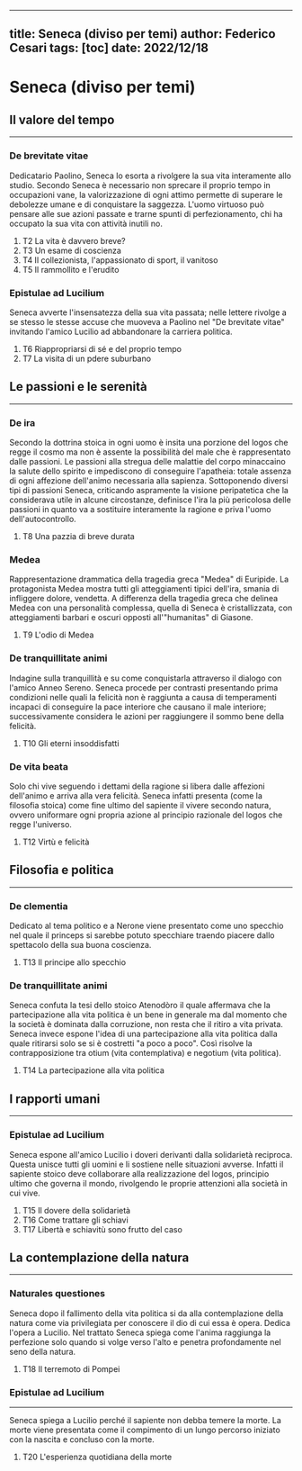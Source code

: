 
---
title: Seneca (diviso per temi)
author: Federico Cesari
tags: [toc]
date: 2022/12/18
---

# Seneca (diviso per temi) 

## Il valore del tempo
---
### De brevitate vitae
Dedicatario Paolino, Seneca lo esorta a rivolgere la sua vita interamente allo studio. Secondo Seneca è necessario non sprecare il proprio tempo in occupazioni vane, la valorizzazione di ogni attimo permette di superare le debolezze umane e di conquistare la saggezza. L'uomo virtuoso può pensare alle sue azioni passate e trarne spunti di perfezionamento, chi ha occupato la sua vita con attività inutili no.

1. T2  La vita è davvero breve?    
2. T3  Un esame di coscienza
3. T4  Il collezionista, l'appassionato di sport, il vanitoso
4. T5  Il rammollito e l'erudito

### Epistulae ad Lucilium
Seneca avverte l'insensatezza della sua vita passata; nelle lettere rivolge a se stesso le stesse accuse che muoveva a Paolino nel "De brevitate vitae" invitando l'amico Lucilio ad abbandonare la carriera politica.

1. T6  Riappropriarsi di sé e del proprio tempo
2. T7  La visita di un pdere suburbano



## Le passioni e le serenità
---
### De ira 
Secondo la dottrina stoica in ogni uomo è insita una porzione del logos che regge il cosmo ma non è assente la possibilità del male che è rappresentato dalle passioni. Le passioni alla stregua delle malattie del corpo minaccaino la salute dello spirito e impediscono di conseguire l'apatheia: totale assenza di ogni affezione dell'animo necessaria alla sapienza.
Sottoponendo diversi tipi di passioni Seneca, criticando aspramente la visione peripatetica che la considerava utile in alcune circostanze, definisce l'ira la più pericolosa delle passioni in quanto va a sostituire interamente la ragione e priva l'uomo dell'autocontrollo.

1. T8  Una pazzia di breve durata


### Medea                                                                                     
Rappresentazione drammatica della tragedia greca "Medea" di Euripide. La protagonista Medea mostra tutti gli atteggiamenti tipici dell'ira, smania di infliggere dolore, vendetta. A differenza della tragedia greca che delinea Medea con una personalità complessa, quella di Seneca è cristallizzata, con atteggiamenti barbari e oscuri opposti all'"humanitas" di Giasone.

1. T9  L'odio di Medea



### De tranquillitate animi                                                                    
Indagine sulla tranquillità e su come conquistarla attraverso il dialogo con l'amico Anneo Sereno. Seneca procede per contrasti presentando prima condizioni nelle quali la felicità non è raggiunta a causa di temperamenti incapaci di conseguire la pace interiore che causano il male interiore; successivamente considera le azioni per raggiungere il sommo bene della felicità.

1. T10 Gli eterni insoddisfatti


### De vita beata                                                                              
Solo chi vive seguendo i dettami della ragione si libera dalle affezioni dell'animo e arriva alla vera felicità. Seneca infatti presenta (come la filosofia stoica) come fine ultimo del sapiente il vivere secondo natura, ovvero uniformare ogni propria azione al principio razionale del logos che regge l'universo.

1. T12 Virtù e felicità



## Filosofia e politica
---
### De clementia                                                                              
Dedicato al tema politico e a Nerone viene presentato come uno specchio nel quale il princeps si sarebbe potuto specchiare traendo piacere dallo spettacolo della sua buona coscienza.

1. T13 Il principe allo specchio


### De tranquillitate animi                                                                    
Seneca confuta la tesi dello stoico Atenodòro il quale affermava che la partecipazione alla vita politica è un bene in generale ma dal momento che la società è dominata dalla corruzione, non resta che il ritiro a vita privata. Seneca invece espone l'idea di una partecipazione alla vita politica dalla quale ritirarsi solo se si è costretti "a poco a poco". Così risolve la contrapposizione tra otium (vita contemplativa) e negotium (vita politica).

1. T14 La partecipazione alla vita politica



## I rapporti umani
---
### Epistulae ad Lucilium                      
Seneca espone all'amico Lucilio i doveri derivanti dalla solidarietà reciproca. Questa unisce tutti gli uomini e li sostiene nelle situazioni avverse. Infatti il sapiente stoico deve collaborare alla realizzazione del logos, principio ultimo che governa il mondo, rivolgendo le proprie attenzioni alla società in cui vive.

1. T15 Il dovere della solidarietà 
2. T16 Come trattare gli schiavi
3. T17 Libertà e schiavitù sono frutto del caso


## La contemplazione della natura
---
### Naturales questiones
Seneca dopo il fallimento della vita politica si da alla contemplazione della natura come via privilegiata per conoscere il dio di cui essa è opera. Dedica l'opera a Lucilio. 
Nel trattato Seneca spiega come l'anima raggiunga la perfezione solo quando si volge verso l'alto e penetra profondamente nel seno della natura.

1. T18 Il terremoto di Pompei

### Epistulae ad Lucilium
---
Seneca spiega a Lucilio perché il sapiente non debba temere la morte. La morte viene presentata come il compimento di un lungo percorso iniziato con la nascita e concluso con la morte.

1. T20 L'esperienza quotidiana della morte
